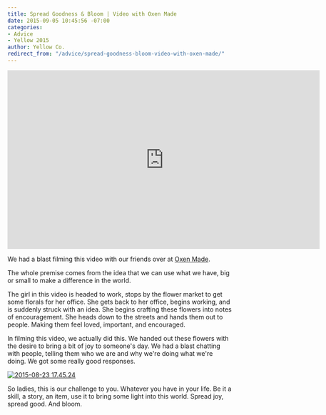 ```yaml
---
title: Spread Goodness & Bloom | Video with Oxen Made
date: 2015-09-05 10:45:56 -07:00
categories:
- Advice
- Yellow 2015
author: Yellow Co.
redirect_from: "/advice/spread-goodness-bloom-video-with-oxen-made/"
---
```


<iframe src="https://player.vimeo.com/video/137563377" width="700" height="401" frameborder="0" allowfullscreen="allowfullscreen"></iframe>

We had a blast filming this video with our friends over at [Oxen Made](http://oxenmade.com/).

The whole premise comes from the idea that we can use what we have, big or small to make a difference in the world.

The girl in this video is headed to work, stops by the flower market to get some florals for her office. She gets back to her office, begins working, and is suddenly struck with an idea. She begins crafting these flowers into notes of encouragement. She heads down to the streets and hands them out to people. Making them feel loved, important, and encouraged.

In filming this video, we actually did this. We handed out these flowers with the desire to bring a bit of joy to someone's day. We had a blast chatting with people, telling them who we are and why we're doing what we're doing. We got some really good responses.

[![2015-08-23 17.45.24](https://yellow-blog-images.imgix.net/2015/09/2015-08-23-17.45.24.jpg)](https://yellow-blog-images.imgix.net/2015/09/2015-08-23-17.45.24.jpg)

So ladies, this is our challenge to you. Whatever you have in your life. Be it a skill, a story, an item, use it to bring some light into this world. Spread joy, spread good. And bloom.
